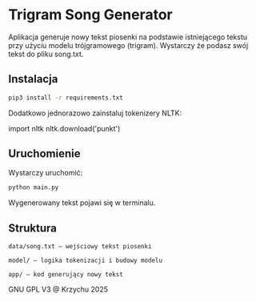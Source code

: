 # Trigram Song Generator

Aplikacja generuje nowy tekst piosenki na podstawie istniejącego tekstu przy użyciu modelu trójgramowego (trigram). Wystarczy że podasz swój tekst do pliku song.txt.

## Instalacja

```bash
pip3 install -r requirements.txt
```

Dodatkowo jednorazowo zainstaluj tokenizery NLTK:

import nltk
nltk.download('punkt')

## Uruchomienie

Wystarczy uruchomić:

```bash
python main.py
```

Wygenerowany tekst pojawi się w terminalu.

## Struktura

    data/song.txt — wejściowy tekst piosenki

    model/ — logika tokenizacji i budowy modelu

    app/ — kod generujący nowy tekst  

GNU GPL V3 @ Krzychu 2025